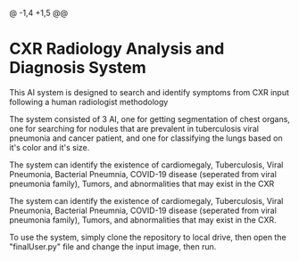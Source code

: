 @ -1,4 +1,5 @@
<h1>CXR Radiology Analysis and Diagnosis System</h1>
<p>This AI system is designed to search and identify symptoms from CXR input following a human radiologist methodology</p>
<p>The system consisted of 3 AI, one for getting segmentation of chest organs, one for searching for nodules that are prevalent in tuberculosis viral pneumonia and cancer patient, and one for classifying the lungs based on it's color and it's size.</p>
<p>The system can identify the existence of cardiomegaly, Tuberculosis, Viral Pneumonia, Bacterial Pneumnia, COVID-19 disease (seperated from viral pneumonia family), Tumors, and abnormalities that may exist in the CXR</p>
<p>The system can identify the existence of cardiomegaly, Tuberculosis, Viral Pneumonia, Bacterial Pneumnia, COVID-19 disease (seperated from viral pneumonia family), Tumors, and abnormalities that may exist in the CXR.</p>
<p>To use the system, simply clone the repository to local drive, then open the "finalUser.py" file and change the input image, then run.</p>